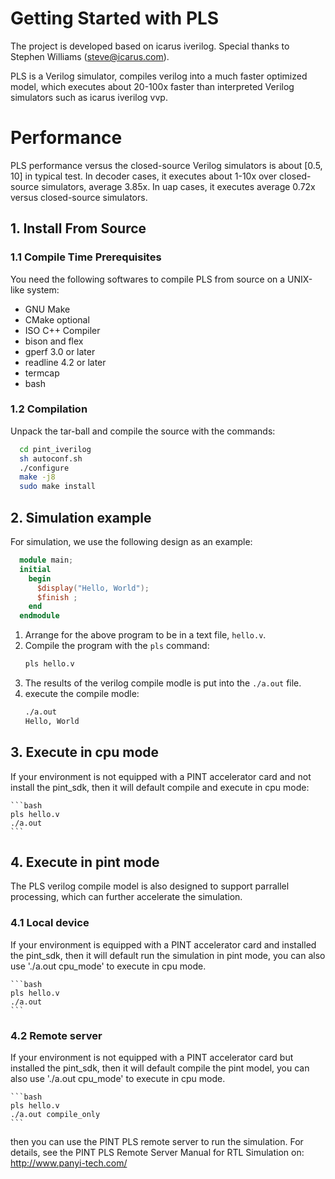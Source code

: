 
# Getting Started with PLS

The project is developed based on icarus iverilog. Special thanks to Stephen Williams (steve@icarus.com).  

PLS is a Verilog simulator, compiles verilog into a much faster optimized model, which executes about 
20-100x faster than interpreted Verilog simulators such as icarus iverilog vvp.

# Performance

PLS performance versus the closed-source Verilog simulators is about [0.5, 10] in typical test.
In decoder cases, it executes about 1-10x over closed-source simulators, average 3.85x.
In uap cases, it executes average 0.72x versus closed-source simulators.

## 1. Install From Source

### 1.1 Compile Time Prerequisites

You need the following softwares to compile PLS from source on a UNIX-like system:


- GNU Make
- CMake optional
- ISO C++ Compiler
- bison and flex
- gperf 3.0 or later
- readline 4.2 or later
- termcap
- bash

### 1.2 Compilation

Unpack the tar-ball and compile the source with the commands:
```bash
  cd pint_iverilog
  sh autoconf.sh
  ./configure
  make -j8
  sudo make install
```
## 2. Simulation example

For simulation, we use the following design as an example:    
```verilog
  module main;
  initial
    begin
      $display("Hello, World");
      $finish ;
    end
  endmodule
```
1. Arrange for the above program to be in a text file, `hello.v`.
2. Compile the program with the `pls` command:
    ```bash
    pls hello.v
    ```
3. The results of the verilog compile modle is put into the `./a.out` file.
4. execute the compile modle:
    ```bash
    ./a.out
    Hello, World
    ```

## 3. Execute in cpu mode

If your environment is not equipped with a PINT accelerator card and not install the pint_sdk, 
then it will default compile and execute in cpu mode:

    ```bash
    pls hello.v
    ./a.out
    ```
## 4. Execute in pint mode

The PLS verilog compile model is also designed to support parrallel processing, which can further accelerate the simulation.

### 4.1 Local device

If your environment is equipped with a PINT accelerator card and installed the pint_sdk, 
then it will default run the simulation in pint mode, you can also use './a.out cpu_mode' to execute in cpu mode.

    ```bash
    pls hello.v
    ./a.out
    ```

### 4.2 Remote server

If your environment is not equipped with a PINT accelerator card but installed the pint_sdk, 
then it will default compile the pint model, you can also use './a.out cpu_mode' to execute in cpu mode.

    ```bash
    pls hello.v
    ./a.out compile_only
    ```
then you can use the PINT PLS remote server to run the simulation. 
For details, see the PINT PLS Remote Server Manual for RTL Simulation on: http://www.panyi-tech.com/


